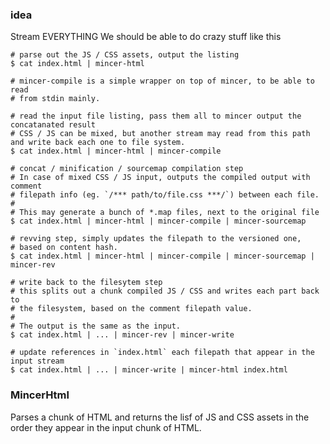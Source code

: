 ### idea

Stream EVERYTHING
We should be able to do crazy stuff like this

    # parse out the JS / CSS assets, output the listing
    $ cat index.html | mincer-html

    # mincer-compile is a simple wrapper on top of mincer, to be able to read
    # from stdin mainly.

    # read the input file listing, pass them all to mincer output the concatanated result
    # CSS / JS can be mixed, but another stream may read from this path and write back each one to file system.
    $ cat index.html | mincer-html | mincer-compile

    # concat / minification / sourcemap compilation step
    # In case of mixed CSS / JS input, outputs the compiled output with comment
    # filepath info (eg. `/*** path/to/file.css ***/`) between each file.
    #
    # This may generate a bunch of *.map files, next to the original file
    $ cat index.html | mincer-html | mincer-compile | mincer-sourcemap

    # revving step, simply updates the filepath to the versioned one,
    # based on content hash.
    $ cat index.html | mincer-html | mincer-compile | mincer-sourcemap | mincer-rev

    # write back to the filesytem step
    # this splits out a chunk compiled JS / CSS and writes each part back to
    # the filesystem, based on the comment filepath value.
    #
    # The output is the same as the input.
    $ cat index.html | ... | mincer-rev | mincer-write

    # update references in `index.html` each filepath that appear in the input stream
    $ cat index.html | ... | mincer-write | mincer-html index.html

### MincerHtml

Parses a chunk of HTML and returns the lisf of JS and CSS assets in the
order they appear in the input chunk of HTML.

